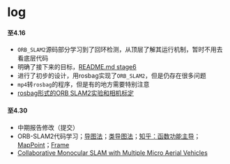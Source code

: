 # log
#### 至4.16
* `ORB_SLAM2`源码部分学习到了回环检测，从顶层了解其运行机制，暂时不用去看底层代码
* 明确了接下来的目标，[README.md stage6](../6_Map_Merging/README.md)
* 进行了初步的设计，用rosbag实现了`ORB_SLAM2`，但是仍存在很多问题
* `mp4`转`rosbag`的程序，但是有的地方需要特别注意
* [rosbag形式的ORB SLAM2实验和相机标定](../6_Map_Merging/myVideoORB.md)

#### 至4.30

* 中期报告修改（提交）
* ORB-SLAM2代码学习；[导图法](https://www.mindmeister.com/map/2257958379)；[类导图法](https://www.mindmeister.com/map/2257266424)；[知乎：函数功能主导](https://zhuanlan.zhihu.com/p/84905697)；[MapPoint](MapPoint.md)；[Frame](Frame.md)
* [Collaborative Monocular SLAM with Multiple Micro Aerial Vehicles](../6_Map_Merging/README.md)
